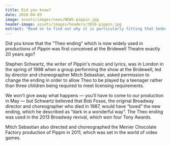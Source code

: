 ```yaml
---
title: Did you know?
date: 2018-04-03
image: assets/images/news/NEWS-pippin.jpg
header-image: assets/images/headers/2018-pippin.jpg
extract: "Read on to find out why it is particularly fitting that Sedos is bringing Pippin to the Bridewell this spring."
---
```


Did you know that the "Theo ending" which is now widely used in productions of _Pippin_ was first conceived at the Bridewell Theatre exactly 20 years ago?

Stephen Schwartz, the writer of Pippin's music and lyrics, was in London in the spring of 1998 when a group performing the show at the Bridewell, led by director and choreographer Mitch Sebastian, asked permission to change the ending in order to allow Theo to be played by a teenager rather than three children being required to meet licensing requirements.

We won’t give away what happens — you’ll have to come to our production in May — but Schwartz believed that Bob Fosse, the original Broadway director and choreographer who died in 1987, would have “loved” the new ending, which he described as “dark in a wonderful way”. The Theo ending was used in the 2013 Broadway revival, which won four Tony Awards.

Mitch Sebastian also directed and choreographed the Menier Chocolate Factory production of Pippin in 2011, which was set in the world of video games.
